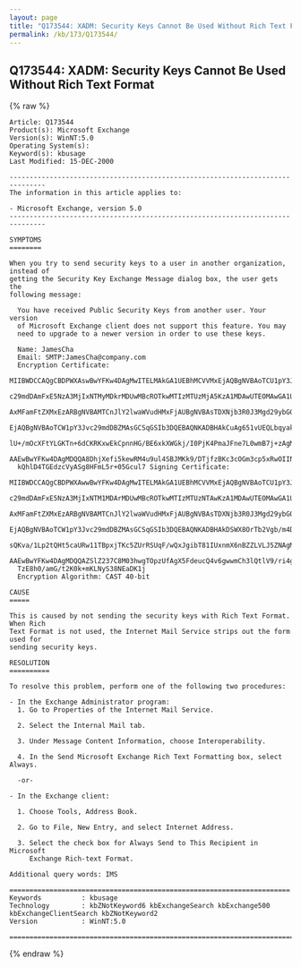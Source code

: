 ```yaml
---
layout: page
title: "Q173544: XADM: Security Keys Cannot Be Used Without Rich Text Format"
permalink: /kb/173/Q173544/
---
```


## Q173544: XADM: Security Keys Cannot Be Used Without Rich Text Format

{% raw %}

	Article: Q173544
	Product(s): Microsoft Exchange
	Version(s): WinNT:5.0
	Operating System(s): 
	Keyword(s): kbusage
	Last Modified: 15-DEC-2000
	
	-------------------------------------------------------------------------------
	The information in this article applies to:
	
	- Microsoft Exchange, version 5.0 
	-------------------------------------------------------------------------------
	
	SYMPTOMS
	========
	
	When you try to send security keys to a user in another organization, instead of
	getting the Security Key Exchange Message dialog box, the user gets the
	following message:
	
	  You have received Public Security Keys from another user. Your version
	  of Microsoft Exchange client does not support this feature. You may
	  need to upgrade to a newer version in order to use these keys.
	
	  Name: JamesCha
	  Email: SMTP:JamesCha@company.com
	  Encryption Certificate:
	  MIIBWDCCAQgCBDPWXAswBwYFKw4DAgMwITELMAkGA1UEBhMCVVMxEjAQBgNVBAoTCU1pY3Jv
	  c29mdDAmFxE5NzA3MjIxNTMyMDkrMDUwMBcROTkwMTIzMTUzMjA5KzA1MDAwUTEOMAwGA1UE
	  AxMFamFtZXMxEzARBgNVBAMTCnJlY2lwaWVudHMxFjAUBgNVBAsTDXNjb3R0J3Mgd29ybGQx
	  EjAQBgNVBAoTCW1pY3Jvc29mdDBZMAsGCSqGSIb3DQEBAQNKADBHAkCuAg651vUEQLbqyakI
	  lU+/mOcXFtYLGKTn+6dCKRKxwEkCpnnHG/BE6xkXWGkj/I0PjK4PmaJFne7L0wmB7j+zAgMB
	  AAEwBwYFKw4DAgMDQQA8DhjXefi5kewRM4u9ul4SBJMKk9/DTjfzBKc3cOGm3cp5xRwOIINt
	  kQhlD4TGEdzcVyASg8HFmL5r+05Gcul7 Signing Certificate:
	  MIIBWDCCAQgCBDPWXAwwBwYFKw4DAgMwITELMAkGA1UEBhMCVVMxEjAQBgNVBAoTCU1pY3Jv
	  c29mdDAmFxE5NzA3MjIxNTM1MDArMDUwMBcROTkwMTIzMTUzNTAwKzA1MDAwUTEOMAwGA1UE
	  AxMFamFtZXMxEzARBgNVBAMTCnJlY2lwaWVudHMxFjAUBgNVBAsTDXNjb3R0J3Mgd29ybGQx
	  EjAQBgNVBAoTCW1pY3Jvc29mdDBZMAsGCSqGSIb3DQEBAQNKADBHAkDSWX8OrTb2Vgb/m4DB
	  sQKva/1Lp2tQHt5caURw11TBpxjTKc5ZUrRSUqF/wQxJgibT81IUxnmX6nBZZLVLJ5ZNAgMB
	  AAEwBwYFKw4DAgMDQQAZSlZ237C8M03hwgTOpzUfAgX5FdeucQ4v6gwwmCh3lQtlV9/ri4gZ
	  TzE8h0/amG/t2K0k+mKLNyS38NEaDK1j
	  Encryption Algorithm: CAST 40-bit
	
	CAUSE
	=====
	
	This is caused by not sending the security keys with Rich Text Format. When Rich
	Text Format is not used, the Internet Mail Service strips out the form used for
	sending security keys.
	
	RESOLUTION
	==========
	
	To resolve this problem, perform one of the following two procedures:
	
	- In the Exchange Administrator program:
	  1. Go to Properties of the Internet Mail Service.
	
	  2. Select the Internal Mail tab.
	
	  3. Under Message Content Information, choose Interoperability.
	
	  4. In the Send Microsoft Exchange Rich Text Formatting box, select Always.
	
	  -or-
	
	- In the Exchange client:
	
	  1. Choose Tools, Address Book.
	
	  2. Go to File, New Entry, and select Internet Address.
	
	  3. Select the check box for Always Send to This Recipient in Microsoft
	     Exchange Rich-text Format.
	
	Additional query words: IMS
	
	======================================================================
	Keywords          : kbusage 
	Technology        : kbZNotKeyword6 kbExchangeSearch kbExchange500 kbExchangeClientSearch kbZNotKeyword2
	Version           : WinNT:5.0
	
	=============================================================================
	

{% endraw %}
